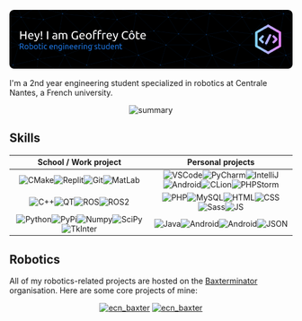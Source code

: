 ![header](github-header-image.png)

I'm a 2nd year engineering student specialized in robotics at Centrale Nantes, a French university.
<p align="center">
<picture>
  <source media="(prefers-color-scheme: dark)" srcset="https://github-profile-summary-cards.vercel.app/api/cards/profile-details?username=meltwin&theme=nord_dark">
  <source media="(prefers-color-scheme: light)" srcset="https://github-profile-summary-cards.vercel.app/api/cards/profile-details?username=meltwin">
  <img alt="summary" src="https://github-profile-summary-cards.vercel.app/api/cards/profile-details?username=meltwin">
</picture>
</p>

## Skills

| School / Work project | Personal projects |
|:---------------------:|:-----------------:|
|![CMake](https://img.shields.io/badge/CMake-D31A30?style=for-the-badge&logo=cmake&logoColor=white)![Replit](https://img.shields.io/badge/replit-363636?style=for-the-badge&logo=replit&logoColor=F5BE01)![Git](https://img.shields.io/badge/GIT-E44C30?style=for-the-badge&logo=git&logoColor=white)![MatLab](https://img.shields.io/badge/MatLab-FF7E0F?style=for-the-badge&logo=MatLab&logoColor=white)<br>|![VSCode](https://img.shields.io/badge/VSCode-0078D4?style=for-the-badge&logo=visual%20studio%20code&logoColor=white)![PyCharm](https://img.shields.io/badge/PyCharm-0AC5E4.svg?&style=for-the-badge&logo=PyCharm&logoColor=363636)![IntelliJ](https://img.shields.io/badge/IntelliJ_IDEA-8C53A7.svg?style=for-the-badge&logo=intellij-idea&logoColor=363636)<br>![Android](https://img.shields.io/badge/Android_Studio-83B74C?style=for-the-badge&logo=android-studio&logoColor=white)![CLion](https://img.shields.io/badge/CLion-22D88F?style=for-the-badge&logo=clion&logoColor=363636)![PHPStorm](http://img.shields.io/badge/-PHPStorm-AE44F2?style=for-the-badge&logo=phpstorm&logoColor=363636)|
![C++](https://img.shields.io/badge/C%2B%2B-00599C?style=for-the-badge&logo=c%2B%2B&logoColor=white)![QT](https://img.shields.io/badge/Qt-41CD52?style=for-the-badge&logo=qt&logoColor=white)![ROS](https://img.shields.io/badge/ROS1-F2532E?style=for-the-badge&logo=ros&logoColor=white)![ROS2](https://img.shields.io/badge/ROS2-1793DA?style=for-the-badge&logo=ros&logoColor=white)|![PHP](https://img.shields.io/badge/PHP-777BB4?style=for-the-badge&logo=php&logoColor=white)![MySQL](https://img.shields.io/badge/MySQL-003545?style=for-the-badge&logo=mysql&logoColor=white)![HTML](https://img.shields.io/badge/HTML5-E34F26?style=for-the-badge&logo=html5&logoColor=white)![CSS](https://img.shields.io/badge/CSS3-1572B6?style=for-the-badge&logo=css3&logoColor=white)![Sass](https://img.shields.io/badge/Sass-CC6699?style=for-the-badge&logo=sass&logoColor=white)![JS](https://img.shields.io/badge/JavaScript-323330?style=for-the-badge&logo=javascript&logoColor=F7DF1E)
![Python](https://img.shields.io/badge/Python-2E6C9D?style=for-the-badge&logo=python&logoColor=yellow)![PyPi](https://img.shields.io/badge/pypi-F5BE01?style=for-the-badge&logo=pypi&logoColor=blue)![Numpy](https://img.shields.io/badge/Numpy-777BB4?style=for-the-badge&logo=numpy&logoColor=white)![SciPy](https://img.shields.io/badge/SciPy-654FF0?style=for-the-badge&logo=SciPy&logoColor=white)![TkInter](https://img.shields.io/badge/TkInter-2E6C9D?style=for-the-badge&logo=Tkinter&logoColor=white)|![Java](https://img.shields.io/badge/Java-E66D00?style=for-the-badge&logo=openjdk&logoColor=white)![Android](https://img.shields.io/badge/Android-83B74C?style=for-the-badge&logo=android-studio&logoColor=white)![Android](https://img.shields.io/badge/Minecraft-C2B7B4?style=for-the-badge&logo=minecraft&logoColor=brown)![JSON](https://img.shields.io/badge/json-5E5C5C?style=for-the-badge&logo=json&logoColor=white)

## Robotics

All of my robotics-related projects are hosted on the [Baxterminator](https://github.com/Baxterminator) organisation. Here are some core projects of mine:

<p align="center">
<a href="https://github.com/Baxterminator/ecn_baxter"><img width="350" src="https://svg.bookmark.style/api?url=https://github.com/Baxterminator/ecn_baxter&mode=dark" alt="ecn_baxter"/></a>
<a href="https://github.com/Baxterminator/robot_analysis"><img width="350" src="https://svg.bookmark.style/api?url=https://github.com/Baxterminator/robot_analysis&mode=dark" alt="ecn_baxter"/></a>
</p>
